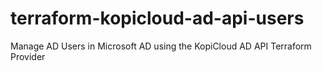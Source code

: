 # terraform-kopicloud-ad-api-users
Manage AD Users in Microsoft AD using the KopiCloud AD API Terraform Provider
